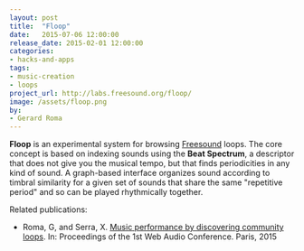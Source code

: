 ```yaml
---
layout: post
title:  "Floop"
date:   2015-07-06 12:00:00
release_date: 2015-02-01 12:00:00
categories: 
- hacks-and-apps
tags:
- music-creation
- loops 
project_url: http://labs.freesound.org/floop/
image: /assets/floop.png
by: 
- Gerard Roma
---
```


**Floop** is an experimental system for browsing [Freesound](http://www.freesound.org) loops. The core concept is based on indexing sounds using the **Beat Spectrum**, a descriptor that does not give you the musical tempo, but that finds periodicities in any kind of sound. A graph-based interface organizes sound according to timbral similarity for a given set of sounds that share the same "repetitive period" and so can be played rhythmically together.

Related publications:

- Roma, G, and Serra, X. [Music performance by discovering community loops](http://mtg.upf.edu/node/3177). In: Proceedings of the 1st Web Audio Conference. Paris, 2015